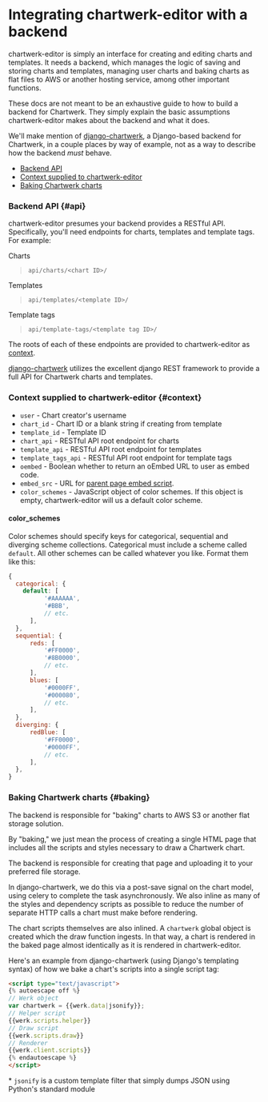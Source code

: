 # Integrating chartwerk-editor with a backend

chartwerk-editor is simply an interface for creating and editing charts and templates. It needs a backend, which manages the logic of saving and storing charts and templates, managing user charts and baking charts as flat files to AWS or another hosting service, among other important functions.

These docs are not meant to be an exhaustive guide to how to build a backend for Chartwerk. They simply explain the basic assumptions chartwerk-editor makes about the backend and what it does.

We'll make mention of [django-chartwerk](), a Django-based backend for Chartwerk, in a couple places by way of example, not as a way to describe how the backend _must_ behave.

- [Backend API](#api)
- [Context supplied to chartwerk-editor](#context)
- [Baking Chartwerk charts](#baking)

### Backend API {#api}

chartwerk-editor presumes your backend provides a RESTful API. Specifically, you'll need endpoints for charts, templates and template tags. For example:

Charts
> `api/charts/<chart ID>/`

Templates
> `api/templates/<template ID>/`

Template tags
> `api/template-tags/<template tag ID>/`

The roots of each of these endpoints are provided to chartwerk-editor as [context](#context).

[django-chartwerk]() utilizes the excellent django REST framework to provide a full API for Chartwerk charts and templates.

### Context supplied to chartwerk-editor {#context}

- `user` - Chart creator's username
- `chart_id` - Chart ID or a blank string if creating from template
- `template_id` - Template ID
- `chart_api` - RESTful API root endpoint for charts
- `template_api` - RESTful API root endpoint for templates
- `template_tags_api` - RESTful API root endpoint for template tags
- `oembed` - Boolean whether to return an oEmbed URL to user as embed code.
- `embed_src` - URL for [parent page embed script](embedding.md#parent-embed).
- `color_schemes` - JavaScript object of color schemes. If this object is empty, chartwerk-editor will us a default color scheme.

#### color_schemes

Color schemes should specify keys for categorical, sequential and diverging scheme collections. Categorical must include a scheme called `default`. All other schemes can be called whatever you like. Format them like this:

```javascript
{
  categorical: {
    default: [
          '#AAAAAA',
          '#BBB',
          // etc.
      ],
  },
  sequential: {
      reds: [
          '#FF0000',
          '#8B0000',
          // etc.
      ],
      blues: [
          '#0000FF',
          '#000080',
          // etc.
      ],
  },
  diverging: {
      redBlue: [
          '#FF0000',
          '#0000FF',
          // etc.
      ],
  },
}
```




### Baking Chartwerk charts {#baking}

The backend is responsible for "baking" charts to AWS S3 or another flat storage solution.

By "baking," we just mean the process of creating a single HTML page that includes all the scripts and styles necessary to draw a Chartwerk chart.

The backend is responsible for creating that page and uploading it to your preferred file storage.

In django-chartwerk, we do this via a post-save signal on the chart model, using celery to complete the task asynchronously. We also inline as many of the styles and dependency scripts as possible to reduce the number of separate HTTP calls a chart must make before rendering.

The chart scripts themselves are also inlined. A `chartwerk` global object is created which the draw function ingests. In that way, a chart is rendered in the baked page almost identically as it is rendered in chartwerk-editor.

Here's an example from django-chartwerk (using Django's templating syntax) of how we bake a chart's scripts into a single script tag:

```html
<script type="text/javascript">
{% autoescape off %}
// Werk object
var chartwerk = {{werk.data|jsonify}};
// Helper script
{{werk.scripts.helper}}
// Draw script
{{werk.scripts.draw}}
// Renderer
{{werk.client.scripts}}
{% endautoescape %}
</script>
```

\* `jsonify` is a custom template filter that simply dumps JSON using Python's standard module